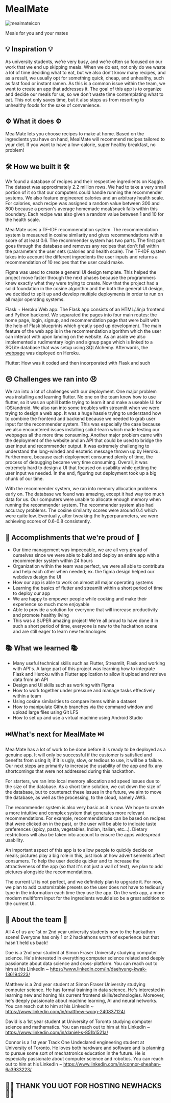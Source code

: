# MealMate

![mealmateicon](https://user-images.githubusercontent.com/49925170/140648740-e88314be-755d-4f20-812f-f37e90ac0728.png)

Meals for you and your mates

## 💡 Inspiration 💡

As university students, we’re very busy, and we’re often so focused on our work that we end up skipping meals. When we do eat, not only do we waste a lot of time deciding what to eat, but we also don’t know many recipes, and as a result, we usually opt for something quick, cheap, and unhealthy, such as fast food or instant ramen. As this is a common issue within the team, we want to create an app that addresses it. The goal of this app is to organize and decide our meals for us, so we don’t waste time contemplating what to eat. This not only saves time, but it also stops us from resorting to unhealthy foods for the sake of convenience. 


## ⚙️ What it does ⚙️

MealMate lets you choose recipes to make at home. Based on the ingredients you have on hand, MealMate will recommend recipes tailored to your diet. If you want to have a low-calorie, super healthy breakfast, no problem!


## 🛠️ How we built it 🛠️

We found a database of recipes and their respective ingredients on Kaggle. The dataset was approximately 2.2 million rows. We had to take a very small portion of it so that our computers could handle running the recommender systems. We also feature engineered calories and an arbitrary health scale. For calories, each recipe was assigned a random value between 300 and 800 because a person's average homemade meal/snack falls within this boundary. Each recipe was also given a random value between 1 and 10 for the health scale. 

MealMate uses a TF-IDF recommendation system. The recommendation system is measured in cosine similarity and gives recommendations with a score of at least 0.6. The recommender system has two parts. The first part goes through the database and removes any recipes that don't fall within the parameters the user sets (calories and health scale). The TF-IDF system takes into account the different 
ingredients the user inputs and returns a recommendation of 10 recipes that the user could make. 

Figma was used to create a general UI design template. This helped the project move faster through the next phases because the programmers knew exactly what they were trying to create.
Now that the project had a solid foundation in the cosine algorithm and the both the general UI design, we decided to split up and develop multiple deployments in order to run on all major operating systems. 

Flask + Heroku Web app: The Flask app consists of an HTML/Jinja frontend and Python backend. We separated the pages into four main routes: the home page, login, signup, and recommendation page that were built with the help of Flask blueprints which greatly sped up development. The main feature of the web app is in the recommendation algorithm which the user can interact with upon landing on the website. As an aside we also implemented a rudimentary login and signup page which is linked to a SQLite database that was setup using SQLAlchemy. Afterwards, the [webpage](https://mealmate-flask.herokuapp.com/) was deployed on Heroku.

Flutter: How was it coded and then incorporated with Flask and such


## 😣  Challenges we ran into 😣

We ran into a lot of challenges with our deployment. One major problem was installing and learning flutter. No one on the team knew how to use flutter, so it was an uphill battle trying to learn it and make a useable UI for iOS/android. We also ran into some troubles with streamlit when we were trying to design a web app. It was a huge hassle trying to understand how to combine the frontend and backend because we needed to grab user input for the recommender system. This was especially the case because we also encountered issues installing scikit-learn which made testing our webpages all the more time consuming. Another major problem came with the deployment of the website and an API that could be used to bridge the user input and recommender output. It was extremely challenging to understand the long-winded and esoteric message thrown up by Heroku. Furthermore, because each deployment consumed plenty of time, the process of debugging became very time consuming. Overall, it was extremely hard to design a UI that focused on usability while getting the user input we needed. In the end, figuring out deployment took up a big chunk of our time. 

With the recommender system, we ran into memory allocation problems early on. The database we found was amazing, except it had way too much data for us. Our computers were unable to allocate enough memory when running the recommender system. The recommender system also had accuracy problems. The cosine similarity scores were around 0.4 which were quite low. Eventually, after tweaking the hyperparameters, we were achieving scores of 0.6-0.8 consistently. 


## 🎉 Accomplishments that we're proud of 🎉

- Our time management was impeccable, we are all very proud of ourselves since we were able to build and deploy an entire app with a recommender system within 24 hours
- Organization within the team was perfect, we were all able to contribute and help each other when needed; ex. the figma design helped our webdevs design the UI
- How our app is able to work on almost all major operating systems
- Learning the basics of flutter and streamlit within a short period of time to deploy our app
- We are happy to empower people while cooking and make their experience so much more enjoyable
- Able to provide a solution for everyone that will increase productivity and promote healthy living 
- This was a SUPER amazing project! We're all proud to have done it in such a short period of time, everyone is new to the hackathon scene and are still eager to learn new technologies  


## 📚 What we learned 📚

- Many useful technical skills such as Flutter, Streamlit, Flask and working with API's. A large part of this project was learning how to integrate Flask and Heroku with a Flutter application to allow it upload and retrieve data from an API
- Design and UI skills such as working with Figma
- How to work together under pressure and manage tasks effectively within a team
- Using cosine similarities to compare items within a dataset
- How to manipulate Github branches via the command window and upload large files using Git LFS
- How to set up and use a virtual machine using Android Studio


## ⏭️What's next for MealMate ⏭️

MealMate has a lot of work to be done before it is ready to be deployed as a genuine app. It will only be successful if the customer is satisfied and benefits from using it; if it is ugly, slow, or tedious to use, it will be a failure. Our next steps are primarily to increase the usability of the app and fix any shortcomings that were not addressed during this hackathon.

For starters, we ran into local memory allocation and speed issues due to the size of the database. As a short time solution, we cut down the size of the database, but to counteract these issues in the future, we aim to move the database, as well as the processing, to the cloud, namely AWS.

The recommender system is also very basic as it is now. We hope to create a more intuitive and complex system that generates more relevant recommendations. For example, recommendations can be based on recipes that were clicked on in the past, or the user will be able to indicate taste preferences (spicy, pasta, vegetables, Indian, Italian, etc...). Dietary restrictions will also be taken into account to ensure the apps widespread usability.

An important aspect of this app is to allow people to quickly decide on meals; pictures play a big role in this, just look at how advertisements affect consumers. To help the user decide quicker and to increase the attractiveness of the app (so that it's not just a wall of text), we plan to add pictures alongside the recommendations.

The current UI is not perfect, and we definitely plan to upgrade it. For now, we plan to add customizable presets so the user does not have to tediously type in the information each time they use the app. On the web app, a more modern multiform input for the ingredients would also be a great addition to the current UI. 

## 🎁 About the team 🎁

All 4 of us are 1st or 2nd year university students new to the hackathon scene! Everyone has only 1 or 2 hackathons worth of experience but that hasn't held us back! 

Dae is a 2nd year student at Simon Fraser University studying computer science. He's interested in everything computer science related and deeply passionate about data science and cross-platform. You can reach out to him at his LinkedIn ~ https://www.linkedin.com/in/daehyung-kwak-136194223/

Matthew is a 2nd year student at Simon Fraser University studying computer science. He has formal training in data science. He's interested in learning new and honing his current frontend skills/technologies. Moreover, he's deeply passionate about machine learning, AI and neural networks. You can reach out to him at his LinkedIn ~ https://www.linkedin.com/in/matthew-wong-240837124/

David is a 1st year student at University of Toronto studying computer science and mathematics. You can reach out to him at his LinkedIn ~ https://www.linkedin.com/in/daniel-s-851b1521a/

Connor is a 1st year Track One Undeclared engineering student at University of Toronto. He loves both hardware and software and is planning to pursue some sort of mechatronics education in the future. He is especially passionate about computer science and robotics. You can reach out to him at his LinkedIn ~ https://www.linkedin.com/in/connor-sheahan-6a3933223/

## 🥳🎉 THANK YOU UOT FOR HOSTING NEWHACKS 🥳🎉
